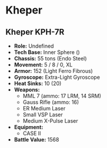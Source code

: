 # Kheper
## Kheper KPH-7R
- **Role:** Undefined
- **Tech Base:** Inner Sphere ()
- **Chassis:** 55 tons (Endo Steel)
- **Movement:** 5 / 8 / 0, XL
- **Armor:** 152 (Light Ferro Fibrous)
- **Gyroscope:** Extra-Light Gyroscope
- **Heat Sinks:** 10 (20)
- **Weapons:**
  - MML 7 (ammo: 17 LRM, 14 SRM)
  - Gauss Rifle (ammo: 16)
  - ER Medium Laser
  - Small VSP Laser
  - Medium X-Pulse Laser
- **Equipment:**
  - CASE II
- **Battle Value:** 1568

